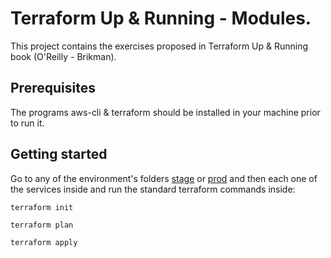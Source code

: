 # Terraform Up & Running - Modules.

This project contains the exercises proposed in Terraform Up & Running book (O'Reilly - Brikman).

## Prerequisites

The programs aws-cli & terraform should be installed in your machine prior to run it.

## Getting started

Go to any of the environment's folders [stage](stage) or [prod](prod) and then each one of the services inside and run the standard terraform commands inside:

```hcl-terraform
terraform init
``` 
```hcl-terraform
terraform plan
``` 
```hcl-terraform
terraform apply
``` 